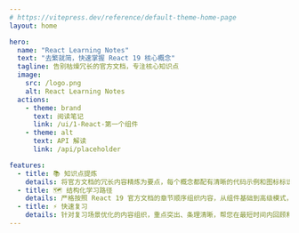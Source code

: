 ```yaml
---
# https://vitepress.dev/reference/default-theme-home-page
layout: home

hero:
  name: "React Learning Notes"
  text: "去繁就简，快速掌握 React 19 核心概念"
  tagline: 告别枯燥冗长的官方文档，专注核心知识点
  image:
    src: /logo.png
    alt: React Learning Notes
  actions:
    - theme: brand
      text: 阅读笔记
      link: /ui/1-React-第一个组件
    - theme: alt
      text: API 解读
      link: /api/placeholder

features:
  - title: 📚 知识点提炼
    details: 将官方文档的冗长内容精炼为要点，每个概念都配有清晰的代码示例和图标标识，让学习更加直观高效
  - title: 🗺️ 结构化学习路径
    details: 严格按照 React 19 官方文档的章节顺序组织内容，从组件基础到高级模式，循序渐进的知识体系
  - title: ⚡ 快速复习
    details: 针对复习场景优化的内容组织，重点突出、条理清晰，帮您在最短时间内回顾和巩固 React 核心概念
---
```


